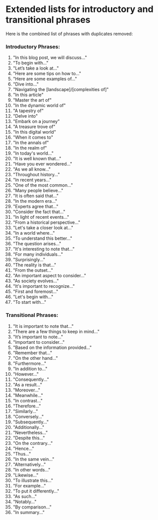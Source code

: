 # Extended lists for introductory and transitional phrases

Here is the combined list of phrases with duplicates removed:

### Introductory Phrases:
1. "In this blog post, we will discuss…"
2. "To begin with…"
3. "Let’s take a look at…"
4. "Here are some tips on how to…"
5. "Here are some examples of…"
6. "Dive into…"
7. "Navigating the [landscape]/[complexities of]"
8. "In this article"
9. "Master the art of"
10. "In the dynamic world of"
11. "A tapestry of"
12. "Delve into"
13. "Embark on a journey"
14. "A treasure trove of"
15. "In this digital world"
16. "When it comes to"
17. "In the annals of"
18. "In the realm of"
19. "In today's world..."
20. "It is well known that..."
21. "Have you ever wondered..."
22. "As we all know..."
23. "Throughout history..."
24. "In recent years..."
25. "One of the most common..."
26. "Many people believe..."
27. "It is often said that..."
28. "In the modern era..."
29. "Experts agree that..."
30. "Consider the fact that..."
31. "In light of recent events..."
32. "From a historical perspective..."
33. "Let's take a closer look at..."
34. "In a world where..."
35. "To understand this better..."
36. "The question arises..."
37. "It's interesting to note that..."
38. "For many individuals..."
39. "Surprisingly..."
40. "The reality is that..."
41. "From the outset..."
42. "An important aspect to consider..."
43. "As society evolves..."
44. "It's important to recognize..."
45. "First and foremost..."
46. "Let's begin with..."
47. "To start with..."

### Transitional Phrases:
1. "It is important to note that…"
2. "There are a few things to keep in mind…"
3. "It’s important to note…"
4. "Important to consider…"
5. "Based on the information provided…"
6. "Remember that…"
7. "On the other hand..."
8. "Furthermore..."
9. "In addition to..."
10. "However..."
11. "Consequently..."
12. "As a result..."
13. "Moreover..."
14. "Meanwhile..."
15. "In contrast..."
16. "Therefore..."
17. "Similarly..."
18. "Conversely..."
19. "Subsequently..."
20. "Additionally..."
21. "Nevertheless..."
22. "Despite this..."
23. "On the contrary..."
24. "Hence..."
25. "Thus..."
26. "In the same vein..."
27. "Alternatively..."
28. "In other words..."
29. "Likewise..."
30. "To illustrate this..."
31. "For example..."
32. "To put it differently..."
33. "As such..."
34. "Notably..."
35. "By comparison..."
36. "In summary..."